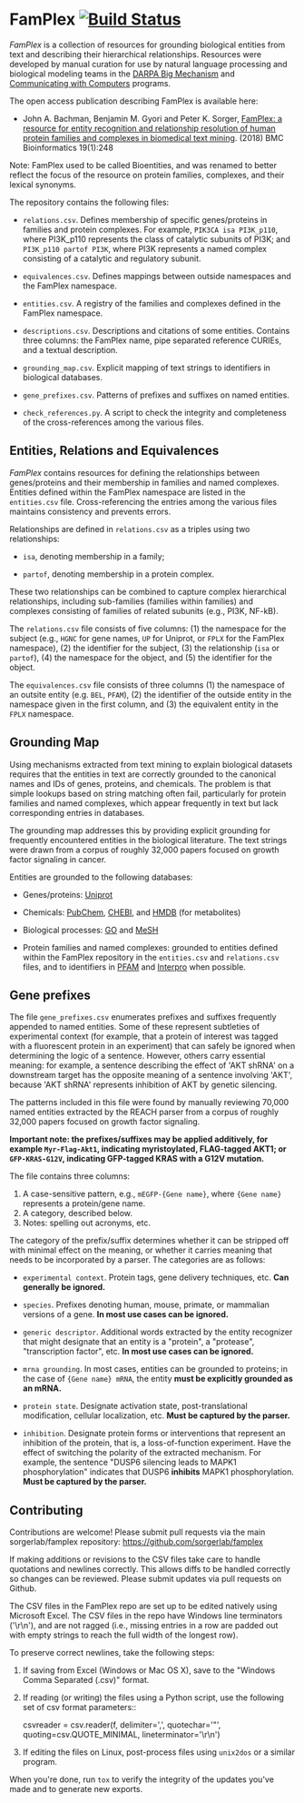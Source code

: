 # FamPlex [![Build Status](https://travis-ci.org/sorgerlab/famplex.svg?branch=master)](https://travis-ci.org/sorgerlab/famplex)

*FamPlex* is a collection of resources for grounding biological entities
from text and describing their hierarchical relationships. Resources were
developed by manual curation for use by natural language processing and
biological modeling teams in the [DARPA Big
Mechanism](http://www.darpa.mil/program/big-mechanism) and [Communicating with
Computers](http://www.darpa.mil/program/communicating-with-computers) programs.

The open access publication describing FamPlex is available here:

* John A. Bachman, Benjamin M. Gyori and Peter K. Sorger, [FamPlex: a resource
for entity recognition and relationship resolution of human protein families
and complexes in biomedical text mining](https://bmcbioinformatics.biomedcentral.com/articles/10.1186/s12859-018-2211-5). (2018) BMC Bioinformatics 19(1):248


Note: FamPlex used to be called Bioentities, and was renamed to better reflect
the focus of the resource on protein families, complexes, and their lexical
synonyms.

The repository contains the following files:

* ```relations.csv```. Defines membership of specific genes/proteins in
  families and protein complexes. For example, ```PIK3CA isa PI3K_p110```,
  where PI3K_p110 represents the class of catalytic subunits of PI3K; and
  ```PI3K_p110 partof PI3K```, where PI3K represents a named complex consisting
  of a catalytic and regulatory subunit.

* ```equivalences.csv```. Defines mappings between outside namespaces and
the FamPlex namespace.

* ```entities.csv```. A registry of the families and complexes defined in the
  FamPlex namespace.

* ```descriptions.csv```. Descriptions and citations of some entities. Contains
  three columns: the FamPlex name, pipe separated reference CURIEs, and a 
  textual description.

* ```grounding_map.csv```. Explicit mapping of text strings to identifiers in
  biological databases.

* ```gene_prefixes.csv```. Patterns of prefixes and suffixes on named entities.

* ```check_references.py```. A script to check the integrity and completeness
  of the cross-references among the various files.


## Entities, Relations and Equivalences

*FamPlex* contains resources for defining the relationships between
genes/proteins and their membership in families and named complexes. Entities
defined within the FamPlex namespace are listed in the ```entities.csv```
file. Cross-referencing the entries among the various files maintains
consistency and prevents errors.

Relationships are defined in ```relations.csv``` as a triples using two
relationships:

* ```isa```, denoting membership in a family;

* ```partof```, denoting membership in a protein complex.

These two relationships can be combined to capture complex hierarchical
relationships, including sub-families (families within families) and complexes
consisting of families of related subunits (e.g., PI3K, NF-kB).

The ```relations.csv``` file consists of five columns: (1) the namespace for
the subject (e.g., ```HGNC``` for gene names, ```UP``` for Uniprot, or
```FPLX``` for the FamPlex namespace), (2) the identifier for the subject,
(3) the relationship (```isa``` or ```partof```), (4) the namespace for the
object, and (5) the identifier for the object.

The ```equivalences.csv``` file consists of three columns (1) the namespace of
an outsite entity (e.g. ```BEL```, ```PFAM```),
(2) the identifier of the outside entity in the namespace given in the
first column, and (3) the equivalent entity in the ```FPLX``` namespace.

## Grounding Map

Using mechanisms extracted from text mining to explain biological datasets
requires that the entities in text are correctly grounded to the canonical
names and IDs of genes, proteins, and chemicals. The problem is that simple
lookups based on string matching often fail, particularly for protein families
and named complexes, which appear frequently in text but lack corresponding
entries in databases.

The grounding map addresses this by providing explicit grounding for frequently
encountered entities in the biological literature. The text strings were drawn
from a corpus of roughly 32,000 papers focused on growth factor signaling in
cancer.

Entities are grounded to the following databases:

* Genes/proteins: [Uniprot](http://www.uniprot.org)

* Chemicals: [PubChem](https://pubchem.ncbi.nlm.nih.gov/),
  [CHEBI](https://www.ebi.ac.uk/chebi/), and [HMDB](http://www.hmdb.ca/) (for
  metabolites)

* Biological processes: [GO](http://geneontology.org/) and
  [MeSH](http://www.ncbi.nlm.nih.gov/mesh)

* Protein families and named complexes: grounded to entities defined within
  the FamPlex repository in the ```entities.csv``` and ```relations.csv```
  files, and to identifiers in [PFAM](http://pfam.xfam.org/)
  and [Interpro](https://www.ebi.ac.uk/interpro/) when possible.

## Gene prefixes

The file ```gene_prefixes.csv``` enumerates prefixes and suffixes frequently
appended to named entities. Some of these represent subtleties of experimental
context (for example, that a protein of interest was tagged with a fluorescent
protein in an experiment) that can safely be ignored when determining the logic
of a sentence. However, others carry essential meaning: for example, a sentence
describing the effect of 'AKT shRNA' on a downstream target has the opposite
meaning of a sentence involving 'AKT', because 'AKT shRNA' represents
inhibition of AKT by genetic silencing.

The patterns included in this file were found by manually reviewing 70,000
named entities extracted by the REACH parser from a corpus of roughly 32,000
papers focused on growth factor signaling.

**Important note: the prefixes/suffixes may be applied additively, for example
```Myr-Flag-Akt1```, indicating myristoylated, FLAG-tagged AKT1; or
```GFP-KRAS-G12V```, indicating GFP-tagged KRAS with a G12V mutation.**

The file contains three columns:

1. A case-sensitive pattern, e.g., ```mEGFP-{Gene name}```, where ```{Gene name}``` represents a protein/gene name.
2. A category, described below.
3. Notes: spelling out acronyms, etc.

The category of the prefix/suffix determines whether it can be stripped off
with minimal effect on the meaning, or whether it carries meaning that needs to
be incorporated by a parser. The categories are as follows:

* ```experimental context```. Protein tags, gene delivery techniques, etc. **Can
  generally be ignored.**

* ```species```. Prefixes denoting human, mouse, primate, or mammalian versions
  of a gene. **In most use cases can be ignored.**

* ```generic descriptor```. Additional words extracted by the entity recognizer
  that might designate that an entity is a "protein", a "protease",
  "transcription factor", etc. **In most use cases can be ignored.**

* ```mrna grounding```. In most cases, entities can be grounded to proteins; in
  the case of ```{Gene name} mRNA```, the entity **must be explicitly grounded
  as an mRNA.**

* ```protein state```. Designate activation state, post-translational
  modification, cellular localization, etc. **Must be captured by the
  parser.**

* ```inhibition```. Designate protein forms or interventions that represent an
  inhibition of the protein, that is, a loss-of-function experiment.  Have the
  effect of switching the polarity of the extracted mechanism. For example, the
  sentence "DUSP6 silencing leads to MAPK1 phosphorylation" indicates that DUSP6
  **inhibits** MAPK1 phosphorylation. **Must be captured by the parser.**

## Contributing

Contributions are welcome! Please submit pull requests via the main
sorgerlab/famplex repository: https://github.com/sorgerlab/famplex

If making additions or revisions to the CSV files
take care to handle quotations and newlines correctly. This allows diffs to be
handled correctly so changes can be reviewed. Please submit updates via pull
requests on Github.

The CSV files in the FamPlex repo are set up to be edited natively using
Microsoft Excel. The CSV files in the repo have Windows line terminators
('\r\n'), and are not ragged (i.e., missing entries in a row are padded out
with empty strings to reach the full width of the longest row).

To preserve correct newlines, take the following steps:

1. If saving from Excel (Windows or Mac OS X), save to the "Windows Comma
   Separated (.csv)" format.

2. If reading (or writing) the files using a Python script, use the following
   set of csv format parameters::

    csvreader = csv.reader(f, delimiter=',', quotechar='"',
                           quoting=csv.QUOTE_MINIMAL, lineterminator='\r\n')

3. If editing the files on Linux, post-process files using ```unix2dos``` or a
   similar program.

When you're done, run `tox` to verify the integrity of the updates you've
made and to generate new exports.
